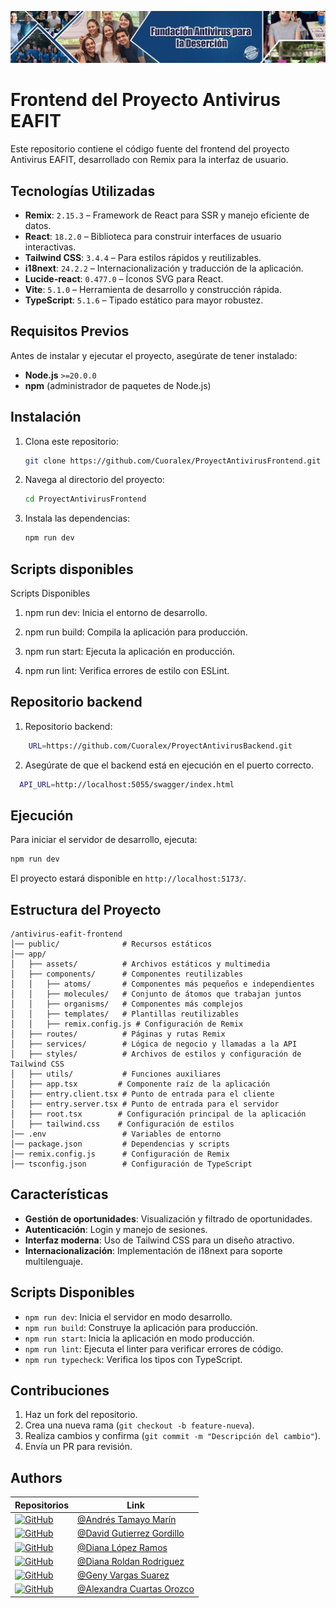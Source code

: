 ![Saludo](public\Antivirus.jpg)


# Frontend del Proyecto Antivirus EAFIT

Este repositorio contiene el código fuente del frontend del proyecto Antivirus EAFIT, desarrollado con Remix para la interfaz de usuario.

## Tecnologías Utilizadas

- **Remix**: `2.15.3` – Framework de React para SSR y manejo eficiente de datos.
- **React**: `18.2.0` – Biblioteca para construir interfaces de usuario interactivas.
- **Tailwind CSS**: `3.4.4` – Para estilos rápidos y reutilizables.
- **i18next**: `24.2.2` – Internacionalización y traducción de la aplicación.
- **Lucide-react**: `0.477.0` – Íconos SVG para React.
- **Vite**: `5.1.0` – Herramienta de desarrollo y construcción rápida.
- **TypeScript**: `5.1.6` – Tipado estático para mayor robustez.

## Requisitos Previos

Antes de instalar y ejecutar el proyecto, asegúrate de tener instalado:

- **Node.js** `>=20.0.0`
- **npm** (administrador de paquetes de Node.js)

## Instalación

1. Clona este repositorio:
   ```sh
   git clone https://github.com/Cuoralex/ProyectAntivirusFrontend.git
   ```

2. Navega al directorio del proyecto:
   ```sh
   cd ProyectAntivirusFrontend
   ```

3. Instala las dependencias:
   ```sh
   npm run dev
   ```

## Scripts disponibles

Scripts Disponibles

1. npm run dev: Inicia el entorno de desarrollo.

2. npm run build: Compila la aplicación para producción.

3. npm run start: Ejecuta la aplicación en producción.

4. npm run lint: Verifica errores de estilo con ESLint.

## Repositorio backend

1. Repositorio backend: 
```sh
    URL=https://github.com/Cuoralex/ProyectAntivirusBackend.git
   ```

2. Asegúrate de que el backend está en ejecución en el puerto correcto.
 ```sh
   API_URL=http://localhost:5055/swagger/index.html
   ```

## Ejecución

Para iniciar el servidor de desarrollo, ejecuta:

```sh
npm run dev
```

El proyecto estará disponible en `http://localhost:5173/`.

## Estructura del Proyecto

```
/antivirus-eafit-frontend
│── public/              # Recursos estáticos
│── app/
│   ├── assets/          # Archivos estáticos y multimedia
│   ├── components/      # Componentes reutilizables
│   │   ├── atoms/       # Componentes más pequeños e independientes
│   │   ├── molecules/   # Conjunto de átomos que trabajan juntos
│   │   ├── organisms/   # Componentes más complejos
│   │   ├── templates/   # Plantillas reutilizables
│   │   ├── remix.config.js # Configuración de Remix
│   ├── routes/          # Páginas y rutas Remix
│   ├── services/        # Lógica de negocio y llamadas a la API
│   ├── styles/          # Archivos de estilos y configuración de Tailwind CSS
│   ├── utils/           # Funciones auxiliares
│   ├── app.tsx         # Componente raíz de la aplicación
│   ├── entry.client.tsx # Punto de entrada para el cliente
│   ├── entry.server.tsx # Punto de entrada para el servidor
│   ├── root.tsx        # Configuración principal de la aplicación
│   ├── tailwind.css    # Configuración de estilos
│── .env                 # Variables de entorno
│── package.json         # Dependencias y scripts
│── remix.config.js      # Configuración de Remix
│── tsconfig.json        # Configuración de TypeScript
```

## Características

- **Gestión de oportunidades**: Visualización y filtrado de oportunidades.
- **Autenticación**: Login y manejo de sesiones.
- **Interfaz moderna**: Uso de Tailwind CSS para un diseño atractivo.
- **Internacionalización**: Implementación de i18next para soporte multilenguaje.

## Scripts Disponibles

- `npm run dev`: Inicia el servidor en modo desarrollo.
- `npm run build`: Construye la aplicación para producción.
- `npm run start`: Inicia la aplicación en modo producción.
- `npm run lint`: Ejecuta el linter para verificar errores de código.
- `npm run typecheck`: Verifica los tipos con TypeScript.

## Contribuciones

1. Haz un fork del repositorio.
2. Crea una nueva rama (`git checkout -b feature-nueva`).
3. Realiza cambios y confirma (`git commit -m "Descripción del cambio"`).
4. Envía un PR para revisión.

## Authors
Repositorios                 | Link  
-------------------------|------
[![GitHub](https://img.shields.io/badge/GitHub-Repository-181717?style=flat&logo=github&logoColor=white)](https://github.com) | [@Andrés Tamayo Marín](https://github.com/baldurt1992)
[![GitHub](https://img.shields.io/badge/GitHub-Repository-181717?style=flat&logo=github&logoColor=white)](https://github.com) | [@David Gutierrez Gordillo](https://github.com/davalejo)
[![GitHub](https://img.shields.io/badge/GitHub-Repository-181717?style=flat&logo=github&logoColor=white)](https://github.com) | [@Diana López Ramos](https://github.com/Dianakrol)
[![GitHub](https://img.shields.io/badge/GitHub-Repository-181717?style=flat&logo=github&logoColor=white)](https://github.com) | [@Diana Roldan Rodriguez](https://github.com/DianaR162)
[![GitHub](https://img.shields.io/badge/GitHub-Repository-181717?style=flat&logo=github&logoColor=white)](https://github.com) | [@Geny Vargas Suarez](https://github.com/genyvarsua)
[![GitHub](https://img.shields.io/badge/GitHub-Repository-181717?style=flat&logo=github&logoColor=white)](https://github.com) | [@Alexandra Cuartas Orozco](https://github.com/Cuoralex)